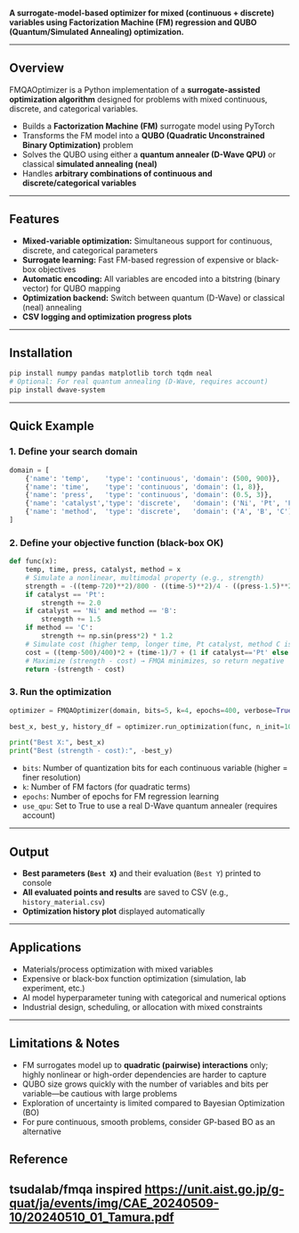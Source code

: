 
**A surrogate-model-based optimizer for mixed (continuous + discrete) variables using Factorization Machine (FM) regression and QUBO (Quantum/Simulated Annealing) optimization.**

---

## Overview

FMQAOptimizer is a Python implementation of a **surrogate-assisted optimization algorithm** designed for problems with mixed continuous, discrete, and categorical variables.

* Builds a **Factorization Machine (FM)** surrogate model using PyTorch
* Transforms the FM model into a **QUBO (Quadratic Unconstrained Binary Optimization)** problem
* Solves the QUBO using either a **quantum annealer (D-Wave QPU)** or classical **simulated annealing (neal)**
* Handles **arbitrary combinations of continuous and discrete/categorical variables**

---

## Features

* **Mixed-variable optimization:** Simultaneous support for continuous, discrete, and categorical parameters
* **Surrogate learning:** Fast FM-based regression of expensive or black-box objectives
* **Automatic encoding:** All variables are encoded into a bitstring (binary vector) for QUBO mapping
* **Optimization backend:** Switch between quantum (D-Wave) or classical (neal) annealing
* **CSV logging and optimization progress plots**

---

## Installation

```bash
pip install numpy pandas matplotlib torch tqdm neal
# Optional: For real quantum annealing (D-Wave, requires account)
pip install dwave-system
```

---

## Quick Example

### 1. Define your search domain

```python
domain = [
    {'name': 'temp',    'type': 'continuous', 'domain': (500, 900)},         # Temperature
    {'name': 'time',    'type': 'continuous', 'domain': (1, 8)},             # Time (hours)
    {'name': 'press',   'type': 'continuous', 'domain': (0.5, 3)},           # Pressure (MPa)
    {'name': 'catalyst','type': 'discrete',   'domain': ('Ni', 'Pt', 'Fe')}, # Catalyst
    {'name': 'method',  'type': 'discrete',   'domain': ('A', 'B', 'C')},    # Processing Method
]
```

### 2. Define your objective function (black-box OK)

```python
def func(x):
    temp, time, press, catalyst, method = x
    # Simulate a nonlinear, multimodal property (e.g., strength)
    strength = -((temp-720)**2)/800 - ((time-5)**2)/4 - ((press-1.5)**2)*2
    if catalyst == 'Pt':
        strength += 2.0
    if catalyst == 'Ni' and method == 'B':
        strength += 1.5
    if method == 'C':
        strength += np.sin(press*2) * 1.2
    # Simulate cost (higher temp, longer time, Pt catalyst, method C is cheaper)
    cost = ((temp-500)/400)*2 + (time-1)/7 + (1 if catalyst=='Pt' else 0.5) - (0.7 if method=='C' else 0)
    # Maximize (strength - cost) → FMQA minimizes, so return negative
    return -(strength - cost)
```

### 3. Run the optimization

```python
optimizer = FMQAOptimizer(domain, bits=5, k=4, epochs=400, verbose=True, use_qpu=False)

best_x, best_y, history_df = optimizer.run_optimization(func, n_init=10, n_iter=20, csv_path="history_material.csv")

print("Best X:", best_x)
print("Best (strength - cost):", -best_y)
```

* `bits`: Number of quantization bits for each continuous variable (higher = finer resolution)
* `k`: Number of FM factors (for quadratic terms)
* `epochs`: Number of epochs for FM regression learning
* `use_qpu`: Set to True to use a real D-Wave quantum annealer (requires account)

---

## Output

* **Best parameters (`Best X`)** and their evaluation (`Best Y`) printed to console
* **All evaluated points and results** are saved to CSV (e.g., `history_material.csv`)
* **Optimization history plot** displayed automatically

---

## Applications

* Materials/process optimization with mixed variables
* Expensive or black-box function optimization (simulation, lab experiment, etc.)
* AI model hyperparameter tuning with categorical and numerical options
* Industrial design, scheduling, or allocation with mixed constraints

---

## Limitations & Notes

* FM surrogates model up to **quadratic (pairwise) interactions** only; highly nonlinear or high-order dependencies are harder to capture
* QUBO size grows quickly with the number of variables and bits per variable—be cautious with large problems
* Exploration of uncertainty is limited compared to Bayesian Optimization (BO)
* For pure continuous, smooth problems, consider GP-based BO as an alternative

## Reference
tsudalab/fmqa inspired
https://unit.aist.go.jp/g-quat/ja/events/img/CAE_20240509-10/20240510_01_Tamura.pdf
---
